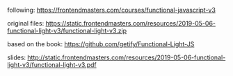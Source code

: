 following: https://frontendmasters.com/courses/functional-javascript-v3

original files: https://static.frontendmasters.com/resources/2019-05-06-functional-light-v3/functional-light-v3.zip

based on the book: https://github.com/getify/Functional-Light-JS

slides: http://static.frontendmasters.com/resources/2019-05-06-functional-light-v3/functional-light-v3.pdf
